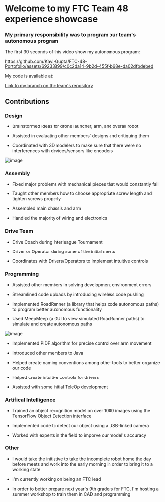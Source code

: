 # Welcome to my FTC Team 48 experience showcase

### My primary responsibility was to program our team's autonomous program

The first 30 seconds of this video show my autonomous program:

https://github.com/Kavi-Gupta/FTC-48-Portofolio/assets/69233899/c0c2da14-9b2d-455f-b68e-da02dfbdebed

My code is available at:

[Link to my branch on the team's repository](https://github.com/NerdHerd-FTC/FTC-48-Road-Runner-Autonomous/tree/Kavi_Gupta_Developer)

## Contributions

### Design

* Brainstormed ideas for drone launcher, arm, and overall robot

* Assisted in evaluating other members' designs and critiquing them

* Coordinated with 3D modelers to make sure that there were no interferences with devices/sensors like encoders

![image](https://github.com/Kavi-Gupta/FTC-48-Portofolio/assets/69233899/06d0446c-e63f-4bc4-9b53-d3ce2ce3c731)


### Assembly

* Fixed major problems with mechanical pieces that would constantly fail

* Taught other members how to choose appropriate screw length and tighten screws properly

* Assembled main chassis and arm

* Handled the majority of wiring and electronics

### Drive Team

* Drive Coach during Interleague Tournament

* Driver or Operator during some of the initial meets

* Coordinates with Drivers/Operators to implement intuitive controls

### Programming

* Assisted other members in solving development environment errors

* Streamlined code uploads by introducing wireless code pushing

* Implemented RoadRunner (a library that helps code autonomous paths) to program better autonomous functionality

* Used MeepMeep (a GUI to view simulated RoadRunner paths) to simulate and create autonomous paths

![image](https://github.com/Kavi-Gupta/FTC-48-Portofolio/assets/69233899/75e9936e-4b53-452a-b043-5f2bb495ed13)


* Implemented PIDF algorithm for precise control over arm movement

* Introduced other members to Java

* Helped create naming conventions among other tools to better organize our code

* Helped create intuitive controls for drivers

* Assisted with some initial TeleOp development

### Artifical Intelligence

* Trained an object recognition model on over 1000 images using the TensorFlow Object Detection interface

* Implemented code to detect our object using a USB-linked camera

* Worked with experts in the field to imporve our model's accuracy

### Other

* I would take the initiative to take the incomplete robot home the day before meets and work into the early morning in order to bring it to a working state

* I'm currently working on being an FTC lead

* In order to better prepare next year's 9th graders for FTC, I'm hosting a summer workshop to train them in CAD and programming
